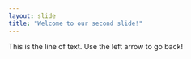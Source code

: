 ```yaml
---
layout: slide
title: "Welcome to our second slide!"
---
```

This is the line of text.
Use the left arrow to go back!
